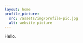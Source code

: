 ```yaml
---
layout: home
profile_picture:
  src: /assets/img/profile-pic.jpg
  alt: website picture
---
```


<p>
  Hello.
</p>

